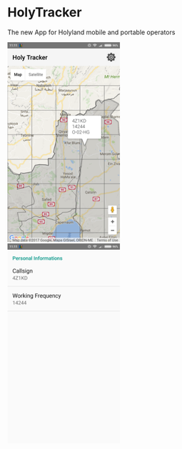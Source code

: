 # HolyTracker
The new App for Holyland mobile and portable operators

<img src='https://raw.githubusercontent.com/4Z1KD/HolyTracker/master/main.png' width="50%">
<img src='https://raw.githubusercontent.com/4Z1KD/HolyTracker/master/settings.png' width="50%">
